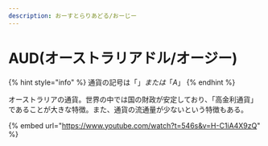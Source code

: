 ```yaml
---
description: おーすとらりあどる/おーじー
---
```


# AUD(オーストラリアドル/オージー)

{% hint style="info" %}
通貨の記号は「$」または「A$」
{% endhint %}

オーストラリアの通貨。世界の中では国の財政が安定しており、「高金利通貨」であることが大きな特徴。また、通貨の流通量が少ないという特徴もある。



{% embed url="https://www.youtube.com/watch?t=546s&v=H-C1iA4X9zQ" %}

